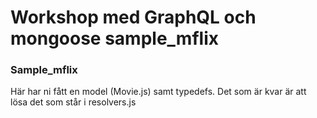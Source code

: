 
# Workshop med GraphQL och mongoose sample_mflix

### Sample_mflix

Här har ni fått en model (Movie.js) samt typedefs. 
Det som är kvar är att lösa det som står i resolvers.js
